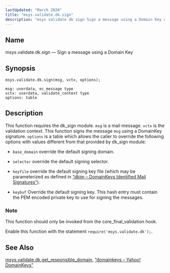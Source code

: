 ```yaml
---
lastUpdated: "March 2020"
title: "msys.validate.dk.sign"
description: "msys validate dk sign Sign a message using a Domain Key msys validate dk sign msg vctx options This function requires the dk sign module msg is a mail message vctx is the validation context This function signs the message msg using a Domain Key signature options is a table..."
---
```


<a name="lua.ref.msys.validate.dk.sign"></a> 
## Name

msys.validate.dk.sign — Sign a message using a Domain Key

<a name="idp27106096"></a> 
## Synopsis

`msys.validate.dk.sign(msg, vctx, options);`

```
msg: userdata, ec_message type
vctx: userdata, validate_context type
options: table
```
<a name="idp27108864"></a> 
## Description

This function requires the dk_sign module. `msg` is a mail message. `vctx` is the validation context. This function signs the message `msg` using a DomainKey signature. `options` is a table which allows the caller to override the following options with values different from that provided by dk_sign module:

*   `base_domain` override the default signing domain.

*   `selector` override the default signing selector.

*   `keyfile` override the default signing key file (which may be parameterized as defined in [“dkim – DomainKeys Identified Mail Signatures”](/momentum/3/3-reference/modules-dkim)).

*   `keybuf` Override the default signing key. This hash entry must contain the PEM encoded private key to use for signing the messages.

### Note

This function should only be invoked from the core_final_validation hook.

Enable this function with the statement `require('msys.validate.dk');`.

<a name="idp27120416"></a> 
## See Also

[msys.validate.dk.get_responsible_domain](/momentum/3/3-reference/3-reference-lua-ref-msys-validate-dk-get-responsible-domain), [“domainkeys – Yahoo! DomainKeys”](/momentum/3/3-reference/3-reference-modules-domainkeys)
